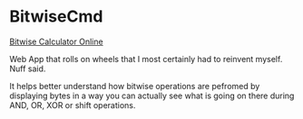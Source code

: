 # BitwiseCmd
[Bitwise Calculator Online](http://bitwisecmd.com/)

Web App that rolls on wheels that I most certainly had to reinvent myself. Nuff said. 

It helps better understand how bitwise operations are pefromed by displaying bytes in a way you can actually see what is going on there during AND, OR, XOR or shift operations.
